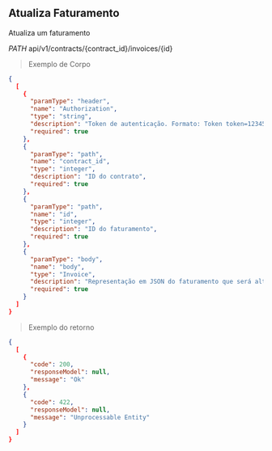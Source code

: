 ## Atualiza Faturamento

Atualiza um faturamento

<div class="api-endpoint">
  <div class="endpoint-data">
    <i class="label label-get">PATH</i>
      api/v1/contracts/{contract_id}/invoices/{id}
  </div>
</div>


> Exemplo de Corpo

```json
{
  [
    {
      "paramType": "header",
      "name": "Authorization",
      "type": "string",
      "description": "Token de autenticação. Formato: Token token=123456",
      "required": true
    },
    {
      "paramType": "path",
      "name": "contract_id",
      "type": "integer",
      "description": "ID do contrato",
      "required": true
    },
    {
      "paramType": "path",
      "name": "id",
      "type": "integer",
      "description": "ID do faturamento",
      "required": true
    },
    {
      "paramType": "body",
      "name": "body",
      "type": "Invoice",
      "description": "Representação em JSON do faturamento que será alterado",
      "required": true
    }
  ]
}
```

> Exemplo do retorno

```json
{
  [
    {
      "code": 200,
      "responseModel": null,
      "message": "Ok"
    },
    {
      "code": 422,
      "responseModel": null,
      "message": "Unprocessable Entity"
    }
  ]
}
```